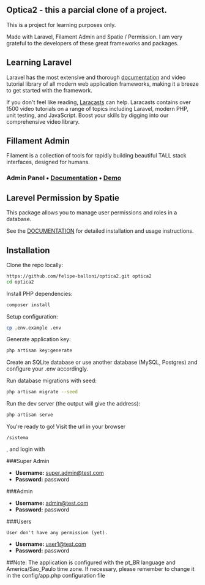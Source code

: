 ## Optica2 - this a parcial clone of a project.

This is a project for learning purposes only.

Made with Laravel, Filament Admin and Spatie / Permission. I am very grateful to the developers of these great frameworks and packages.

## Learning Laravel

Laravel has the most extensive and thorough [documentation](https://laravel.com/docs) and video tutorial library of all modern web application frameworks, making it a breeze to get started with the framework.

If you don't feel like reading, [Laracasts](https://laracasts.com) can help. Laracasts contains over 1500 video tutorials on a range of topics including Laravel, modern PHP, unit testing, and JavaScript. Boost your skills by digging into our comprehensive video library.

## Fillament Admin

Filament is a collection of tools for rapidly building beautiful TALL stack interfaces, designed for humans.

### Admin Panel • [Documentation](https://filamentadmin.com/docs/admin) • [Demo](https://demo.filamentadmin.com)

## Larevel Permission by Spatie

This package allows you to manage user permissions and roles in a database.

See the [DOCUMENTATION](https://docs.spatie.be/laravel-permission/) for detailed installation and usage instructions.

## Installation

Clone the repo locally:

```sh
https://github.com/felipe-balloni/optica2.git optica2
cd optica2
```

Install PHP dependencies:

```sh
composer install
```

Setup configuration:

```sh
cp .env.example .env
```

Generate application key:

```sh
php artisan key:generate
```

Create an SQLite database or use another database (MySQL, Postgres) and configure your .env accordingly.

Run database migrations with seed:

```sh
php artisan migrate --seed
```

Run the dev server (the output will give the address):

```sh
php artisan serve
```

You're ready to go! Visit the url in your browser
    
    /sistema

, and login with



###Super Admin
- **Username:** super.admin@test.com
- **Password:** password


###Admin
- **Username:** admin@test.com
- **Password:** password


###Users

    User don't have any permission (yet).

- **Username:** user1@test.com
- **Password:** password

##Note:
The application is configured with the pt_BR language and America/Sao_Paulo time zone. If necessary, please remember to change it in the config/app.php configuration file
